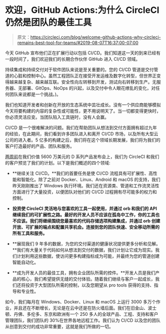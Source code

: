 # 欢迎，GitHub Actions:为什么 CircleCI 仍然是团队的最佳工具

> 原文：<https://circleci.com/blog/welcome-github-actions-why-circleci-remains-best-tool-for-teams/#2019-08-07T16:37:00-07:00>

今天 GitHub 宣布他们正在扩展行动以包括 CI/CD。我们知道这一天的到来已经有一段时间了，我们欢迎我们的长期合作伙伴 GitHub 进入 CI/CD 领域。

持续集成和持续交付对于软件团队来说是至关重要的。您的 CI/CD 管道是交付管道的心脏和控制中心。虽然工程团队正在接受开发运维及数字化转型，但世界正变得越来越复杂、越来越互联。安全性向左转移到开发，测试向右转移到生产。无服务器、无部署、GitOps、NoOps 的兴起，以及交付中令人眼花缭乱的变化，对任何团队来说都是一个挑战。)。

我们也知道开发者和创新在开放的生态系统中茁壮成长。没有一个供应商能够模拟今天将要构建的内容的复杂性或可能性，更不用说明天了。当一切都变得更快时，你必须灵活应变。当团队陷入工具链时，没有人会赢。

CI/CD 是一个很难解决的问题。我们在帮助团队从想法到交付方面拥有超过九年的经验，在此期间，我们看到许多团队进入和离开 CI/CD 市场，以及所有大型云公司的进入者。5 亿多的构建之后，我们将在这个领域长期发展，我们将为我们的客户打造最好的产品、团队和服务。

[两周前](https://circleci.com/blog/we-raised-a-56m-series-d-what-s-next-for-circleci-customers/)在我们价值 5600 万美元的 D 系列产品发布会上，我们为 CircleCI 和我们的客户预览了我们的计划。以下是我们概述的四个领域:

- **继续关注 CI/CD。**我们的首要任务是使 CI/CD 流程具有可扩展性、高性能和智能化。除了之前对 Docker、Linux、Android 和 macOS 的支持，我们昨天刚刚推出了 Windows 执行环境。我们还在资源类、管道和工作流灵活性方面进行了大量投资，以便团队对他们的 CI/CD 过程拥有尽可能多的权力和控制。

- **投资使 CircleCI 灵活地与您喜欢的工具一起使用，并通过 orb 和我们的 API 继续我们的可扩展性之路。最好的开发人员不应该在孤岛中工作，你的工具也不应该。我们将继续围绕您最喜欢的代码存储选项构建集成，并通过 orb 创建开放、可扩展的端点和配置共享机会。连接到您的团队快速、安全移动所需的所有工具和服务。**

- **展现我们 9 年多的数据，为您的交付渠道的健康状况提供更多分析和见解。**我们有大量关于代码如何从想法到交付的数据，我们计划让它成为现实。我们计划利用这些数据，使访问更多构建指标成为可能，并最终为您的管道创建智能自动化。

- **成为开发人员的最佳工具，拥有企业团队所需的控件。**开发人员是我们产品的核心，我们希望提供无缝的交付体验。随着我们继续与客户一起成长，我们还将投资于大型团队所需的控制，以及您期望从 pro tools 获得的支持、指导和专业性。

如今，我们每月在 Windows、Docker、Linux 和 macOS 上运行 3000 多万个作业，并且还在不断增长，无论是在云中还是在防火墙后面。我们在旧金山、波士顿、丹佛、多伦多、东京和欧洲有一个 250 多人的全球产品、工程、支持和客户管理团队，我们团队的 30%在世界各地远程工作。我们认为 CI/CD 以及您的团队从创意到交付的成功非常重要，这就是我们所做的一切。